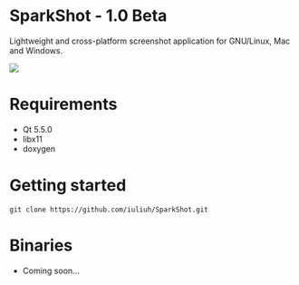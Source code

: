 # SparkShot - 1.0 Beta

Lightweight and cross-platform screenshot application for GNU/Linux, Mac and Windows.

![](http://i.imgur.com/2tcT3Cc.png)

# Requirements
* Qt 5.5.0
* libx11 
* doxygen

# Getting started
	git clone https://github.com/iuliuh/SparkShot.git

# Binaries
* Coming soon...
